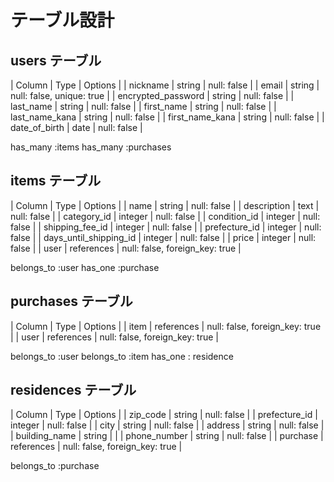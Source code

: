 # テーブル設計

## users テーブル

| Column             | Type   | Options     |
| nickname           | string | null: false |
| email              | string | null: false, unique: true |
| encrypted_password | string | null: false |
| last_name          | string | null: false |
| first_name         | string | null: false |
| last_name_kana     | string | null: false |
| first_name_kana    | string | null: false |
| date_of_birth      | date   | null: false |

has_many :items
has_many :purchases

## items テーブル

| Column                 | Type    | Options     |
| name                   | string  | null: false |
| description            | text    | null: false |
| category_id            | integer | null: false |
| condition_id           | integer | null: false |
| shipping_fee_id        | integer | null: false |
| prefecture_id          | integer | null: false |
| days_until_shipping_id | integer | null: false |
| price                  | integer | null: false |
| user                | references | null: false, foreign_key: true |

belongs_to :user
has_one :purchase

## purchases テーブル

| Column | Type       | Options     |
| item   | references | null: false, foreign_key: true |
| user   | references | null: false, foreign_key: true |

belongs_to :user
belongs_to :item
has_one : residence

## residences テーブル

| Column        | Type       | Options     |
| zip_code      | string    | null: false |
| prefecture_id | integer    | null: false |
| city          | string     | null: false |
| address       | string     | null: false |
| building_name | string     |             |
| phone_number  | string     | null: false |
| purchase      | references | null: false, foreign_key: true |

belongs_to :purchase